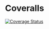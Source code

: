 # Coveralls
[![Coverage Status](https://coveralls.io/repos/github/jonihamalainen/jest-test/badge.svg?branch=)](https://coveralls.io/github/jonihamalainen/jest-test?branch=)
